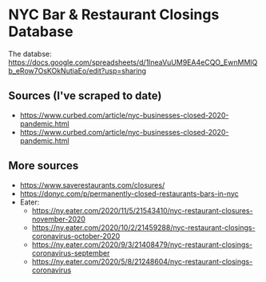 # NYC Bar & Restaurant Closings Database

The databse: https://docs.google.com/spreadsheets/d/1lneaVuUM9EA4eCQO_EwnMMlQb_eRow7OsKOkNutiaEo/edit?usp=sharing

## Sources (I've scraped to date)
* https://www.curbed.com/article/nyc-businesses-closed-2020-pandemic.html
* https://www.curbed.com/article/nyc-businesses-closed-2020-pandemic.html

## More sources
* https://www.saverestaurants.com/closures/
* https://donyc.com/p/permanently-closed-restaurants-bars-in-nyc
* Eater:  
  - https://ny.eater.com/2020/11/5/21543410/nyc-restaurant-closures-november-2020  
  - https://ny.eater.com/2020/10/2/21459288/nyc-restaurant-closings-coronavirus-october-2020  
  - https://ny.eater.com/2020/9/3/21408479/nyc-restaurant-closings-coronavirus-september  
  - https://ny.eater.com/2020/5/8/21248604/nyc-restaurant-closings-coronavirus
